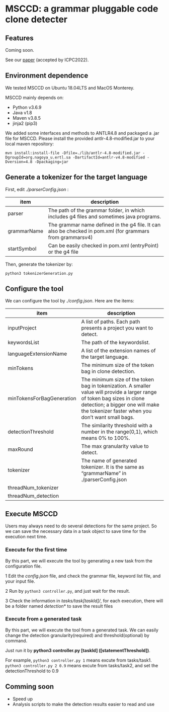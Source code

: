 # MSCCD: a grammar pluggable code clone detecter

## Features

Coming soon.

See our [paper](https://arxiv.org/pdf/2204.01028.pdf) (accepted by ICPC2022).

## Environment dependence

We tested MSCCD on Ubuntu 18.04LTS and MacOS Monterey. 

MSCCD mainly depends on:
+ Python v3.6.9
+ Java v1.8 
+ Maven v3.8.5
+ jinja2 (pip3)

We added some interfaces and methods to ANTLR4.8 and packaged a .jar file for MSCCD. Please install the provided antlr-4.8-modified.jar to your local maven repository: 

`mvn install:install-file -Dfile=./lib/antlr-4.8-modified.jar -DgroupId=org.nagoya_u.ertl.sa -DartifactId=antlr-v4.8-modified -Dversion=4.8 -Dpackaging=jar`

## Generate a tokenizer for the target language

First, edit *./parserConfig.json* :

| item | description |
| --- | --- |
|parser | The path of the grammar folder, in which includes g4 files and sometimes java programs.|
|grammarName|The grammar name defined in the g4 file. It can also be checked in pom.xml (for grammars from grammarsv4)|
|startSymbol| Can be easily checked in pom.xml (entryPoint) or the g4 file|

Then, generate the tokenizer by:

`python3 tokenizerGeneration.py `


## Configure the tool

We can configure the tool by *./config.json*. Here are the items:

| item | description |
| --- | --- |
|inputProject|A list of paths. Each path presents a project you want to detect.|
|keywordsList|The path of the keywordslist.|
|languageExtensionName|A list of the extension names of the target language.|
|minTokens|The minimum size of the token bag in clone detection.|
|minTokensForBagGeneration|The minimum size of the token bag in tokenization. A smaller value will provide a larger range of token bag sizes in clone detection; a bigger one will make the tokenizer faster when you don’t want small bags.|
|detectionThreshold|The similarity threshold with a number in the range(0,1), which means 0% to 100%.
|maxRound|The max granularity value to detect.|
|tokenizer|The name of generated tokenizer. It is the same as “grammarName” in ./parserConfig.json |
|threadNum_tokenizer||
|threadNum_detection||


## Execute MSCCD

Users may always need to do several detections for the same project. So we can save the necessary data in a task object to save time for the execution next time.

### Execute for the first time
By this part, we will execute the tool by generating a new task from the configuration file.

1 Edit the *config.json* file, and check the grammar file, keyword list file, and your input file.

2 Run by `python3 controller.py`, and just wait for the result.

3 Check the information in *tasks/task[taskId]/*, for each execution, there will be a folder named *detection** to save the result files

### Execute from a generated task
By this part, we will execute the tool from a generated task. We can easily change the detection granularity(required) and threshold(optional) by command.

Just run it by **python3 controller.py [taskId] ([statementThreshold])**. 

For example, `python3 controller.py 1` means excute from tasks/task1. `python3 controller.py 2 0.9` means excute from tasks/task2, and set the detectionThreshold to 0.9

## Comming soon

+ Speed up 
+ Analysis scripts to make the detection results easier to read and use

